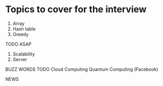 # Topics to cover for the interview 

1. Array 
2. Hash table 
3. Greedy 



TODO ASAP 
1. Scalability
2. Server 



BUZZ WORDS  TODO 
Cloud Computing 
Quantum Computing (Facebook) 




NEWS 
